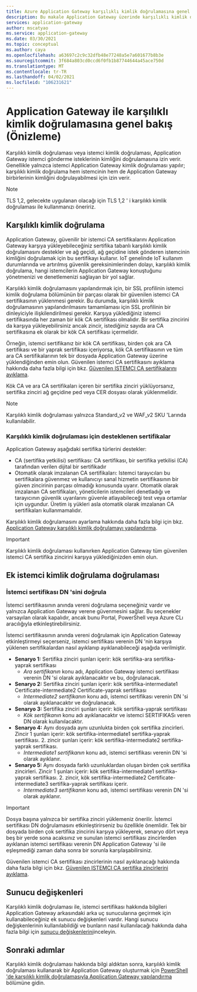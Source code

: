 ```yaml
---
title: Azure Application Gateway karşılıklı kimlik doğrulamasına genel bakış
description: Bu makale Application Gateway üzerinde karşılıklı kimlik doğrulamasına genel bakış.
services: application-gateway
author: mscatyao
ms.service: application-gateway
ms.date: 03/30/2021
ms.topic: conceptual
ms.author: caya
ms.openlocfilehash: a63697c2c9c32dfb48e77248a5e7a601677b8b3e
ms.sourcegitcommit: 3f684a803cd0ccd6f0fb1b87744644a45ace750d
ms.translationtype: MT
ms.contentlocale: tr-TR
ms.lasthandoff: 04/02/2021
ms.locfileid: "106231621"
---
```

# <a name="overview-of-mutual-authentication-with-application-gateway-preview"></a>Application Gateway ile karşılıklı kimlik doğrulamasına genel bakış (Önizleme)

Karşılıklı kimlik doğrulaması veya istemci kimlik doğrulaması, Application Gateway istemci gönderme isteklerinin kimliğini doğrulamasına izin verir. Genellikle yalnızca istemci Application Gateway kimlik doğrulaması yapılır; karşılıklı kimlik doğrulama hem istemcinin hem de Application Gateway birbirlerinin kimliğini doğrulayabilmesi için izin verir. 

> [!NOTE]
> TLS 1,2, gelecekte uygulanan olacağı için TLS 1,2 ' i karşılıklı kimlik doğrulaması ile kullanmanızı öneririz. 

## <a name="mutual-authentication"></a>Karşılıklı kimlik doğrulama

Application Gateway, güvenilir bir istemci CA sertifikalarını Application Gateway karşıya yükleyebileceğiniz sertifika tabanlı karşılıklı kimlik doğrulamasını destekler ve ağ geçidi, ağ geçidine istek gönderen istemcinin kimliğini doğrulamak için bu sertifikayı kullanır. IoT genelinde IoT kullanım durumlarında ve artırılmış güvenlik gereksinimlerinden dolayı, karşılıklı kimlik doğrulama, hangi istemcilerin Application Gateway konuştuğunu yönetmenizi ve denetlemenizi sağlayan bir yol sağlar. 

Karşılıklı kimlik doğrulamasını yapılandırmak için, bir SSL profilinin istemci kimlik doğrulama bölümünün bir parçası olarak bir güvenilen istemci CA sertifikasının yüklenmesi gerekir. Bu durumda, karşılıklı kimlik doğrulamasının yapılandırılmasını tamamlaması için SSL profilinin bir dinleyiciyle ilişkilendirilmesi gerekir. Karşıya yüklediğiniz istemci sertifikasında her zaman bir kök CA sertifikası olmalıdır. Bir sertifika zincirini da karşıya yükleyebilirsiniz ancak zincir, istediğiniz sayıda ara CA sertifikasına ek olarak bir kök CA sertifikası içermelidir. 

Örneğin, istemci sertifikanız bir kök CA sertifikası, birden çok ara CA sertifikası ve bir yaprak sertifikası içeriyorsa, kök CA sertifikasının ve tüm ara CA sertifikalarının tek bir dosyada Application Gateway üzerine yüklendiğinden emin olun. Güvenilen istemci CA sertifikasını ayıklama hakkında daha fazla bilgi için bkz. [Güvenilen ISTEMCI CA sertifikalarını ayıklama](./mutual-authentication-certificate-management.md).

Kök CA ve ara CA sertifikaları içeren bir sertifika zinciri yüklüyorsanız, sertifika zinciri ağ geçidine ped veya CER dosyası olarak yüklenmelidir. 

> [!NOTE] 
> Karşılıklı kimlik doğrulaması yalnızca Standard_v2 ve WAF_v2 SKU 'Larında kullanılabilir. 

### <a name="certificates-supported-for-mutual-authentication"></a>Karşılıklı kimlik doğrulaması için desteklenen sertifikalar

Application Gateway aşağıdaki sertifika türlerini destekler:

- CA (sertifika yetkilisi) sertifikası: CA sertifikası, bir sertifika yetkilisi (CA) tarafından verilen dijital bir sertifikadır
- Otomatik olarak imzalanan CA sertifikaları: Istemci tarayıcıları bu sertifikalara güvenmez ve kullanıcıyı sanal hizmetin sertifikasının bir güven zincirinin parçası olmadığı konusunda uyarır. Otomatik olarak imzalanan CA sertifikaları, yöneticilerin istemcileri denetladığı ve tarayıcının güvenlik uyarılarını güvenle atlayabileceği test veya ortamlar için uygundur. Üretim iş yükleri asla otomatik olarak imzalanan CA sertifikaları kullanmamalıdır.

Karşılıklı kimlik doğrulamasını ayarlama hakkında daha fazla bilgi için bkz. [Application Gateway karşılıklı kimlik doğrulamayı yapılandırma](./mutual-authentication-portal.md).

> [!IMPORTANT]
> Karşılıklı kimlik doğrulaması kullanırken Application Gateway tüm güvenilen istemci CA sertifika zincirini karşıya yüklediğinizden emin olun. 

## <a name="additional-client-authentication-validation"></a>Ek istemci kimlik doğrulama doğrulaması

### <a name="verify-client-certificate-dn"></a>İstemci sertifikası DN 'sini doğrula

İstemci sertifikasının anında vereni doğrulama seçeneğiniz vardır ve yalnızca Application Gateway verene güvenmesini sağlar. Bu seçenekler varsayılan olarak kapalıdır, ancak bunu Portal, PowerShell veya Azure CLı aracılığıyla etkinleştirebilirsiniz. 

İstemci sertifikasının anında vereni doğrulamak için Application Gateway etkinleştirmeyi seçerseniz, istemci sertifikası verenin DN 'nin karşıya yüklenen sertifikalardan nasıl ayıklanıp ayıklanabileceği aşağıda verilmiştir. 
* **Senaryo 1:** Sertifika zinciri şunları içerir: kök sertifika-ara sertifika-yaprak sertifikası 
    * *Ara sertifikanın* konu adı, Application Gateway istemci sertifikası verenin DN 'si olarak ayıklanacaktır ve bu, doğrulanacak. 
* **Senaryo 2:** Sertifika zinciri şunları içerir: kök sertifika-intermediate1 Certificate-intermediate2 Certificate-yaprak sertifikası
    * *Intermediate2 sertifikanın* konu adı, istemci sertifikası verenin DN 'si olarak ayıklanacaktır ve doğrulanacak. 
* **Senaryo 3:** Sertifika zinciri şunları içerir: kök sertifika-yaprak sertifikası 
    * *Kök sertifikanın* konu adı ayıklanacaktır ve istemci SERTIFIKASı veren DN olarak kullanılacaktır.
* **Senaryo 4:** Aynı dosyada aynı uzunlukta birden çok sertifika zincirleri. Zincir 1 şunları içerir: kök sertifika-intermediate1 sertifika-yaprak sertifikası. 2. zincir şunları içerir: kök sertifika-intermediate2 sertifika-yaprak sertifikası. 
    * *Intermediate1 sertifikanın* konu adı, istemci sertifikası verenin DN 'si olarak ayıklanır.  
* **Senaryo 5:** Aynı dosyada farklı uzunluklardan oluşan birden çok sertifika zincirleri. Zincir 1 şunları içerir: kök sertifika-intermediate1 sertifika-yaprak sertifikası. 2. zincir, kök sertifika-intermediate2 Certificate-intermediate3 sertifika-yaprak sertifikası içerir. 
    * *Intermediate3 sertifikanın* konu adı, istemci sertifikası verenin DN 'si olarak ayıklanır. 

> [!IMPORTANT]
> Dosya başına yalnızca bir sertifika zinciri yüklemeniz önerilir. İstemci sertifikası DN doğrulamasını etkinleştirirseniz bu özellikle önemlidir. Tek bir dosyada birden çok sertifika zincirini karşıya yükleyerek, senaryo dört veya beş bir yerde sona acaksınız ve sunulan istemci sertifikası zincirlerden ayıklanan istemci sertifikası verenin DN Application Gateway 'si ile eşleşmediği zaman daha sonra bir sorunla karşılaşabilirsiniz. 

Güvenilen istemci CA sertifikası zincirlerinin nasıl ayıklanacağı hakkında daha fazla bilgi için bkz. [Güvenilen ISTEMCI CA sertifika zincirlerini ayıklama](./mutual-authentication-certificate-management.md).

## <a name="server-variables"></a>Sunucu değişkenleri 

Karşılıklı kimlik doğrulaması ile, istemci sertifikası hakkında bilgileri Application Gateway arkasındaki arka uç sunucularına geçirmek için kullanabileceğiniz ek sunucu değişkenleri vardır. Hangi sunucu değişkenlerinin kullanılabildiği ve bunların nasıl kullanılacağı hakkında daha fazla bilgi için [sunucu değişkenlerini](./rewrite-http-headers-url.md#mutual-authentication-server-variables-preview)inceleyin.

## <a name="next-steps"></a>Sonraki adımlar

Karşılıklı kimlik doğrulaması hakkında bilgi aldıktan sonra, karşılıklı kimlik doğrulaması kullanarak bir Application Gateway oluşturmak için [PowerShell 'de karşılıklı kimlik doğrulamasıyla Application Gateway yapılandırma](./mutual-authentication-powershell.md) bölümüne gidin. 

